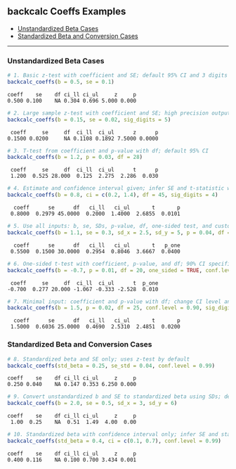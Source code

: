 ## backcalc Coeffs Examples

- [Unstandardized Beta Cases](#unstandardized-beta-cases)
- [Standardized Beta and Conversion Cases](#standardized-beta-and-conversion-cases)

------------------------------------------------------------------------

### Unstandardized Beta Cases

``` r
# 1. Basic z-test with coefficient and SE; default 95% CI and 3 digits
backcalc_coeffs(b = 0.5, se = 0.1)
```

    coeff    se    df ci_ll ci_ul     z     p 
    0.500 0.100    NA 0.304 0.696 5.000 0.000 

``` r
# 2. Large sample z-test with coefficient and SE; high precision output
backcalc_coeffs(b = 0.15, se = 0.02, sig_digits = 5)
```

     coeff     se     df  ci_ll  ci_ul      z      p 
    0.1500 0.0200     NA 0.1108 0.1892 7.5000 0.0000 

``` r
# 3. T-test from coefficient and p-value with df; default 95% CI
backcalc_coeffs(b = 1.2, p = 0.03, df = 28)
```

     coeff     se     df  ci_ll  ci_ul      t      p 
     1.200  0.525 28.000  0.125  2.275  2.286  0.030 

``` r
# 4. Estimate and confidence interval given; infer SE and t-statistic with df
backcalc_coeffs(b = 0.8, ci = c(0.2, 1.4), df = 45, sig_digits = 4)
```

      coeff      se      df   ci_ll   ci_ul       t       p 
     0.8000  0.2979 45.0000  0.2000  1.4000  2.6855  0.0101 

``` r
# 5. Use all inputs: b, se, SDs, p-value, df, one-sided test, and custom digits
backcalc_coeffs(b = 1.1, se = 0.3, sd_x = 2.5, sd_y = 5, p = 0.04, df = 30, one_sided = TRUE, sig_digits = 4)
```

      coeff      se      df   ci_ll   ci_ul       t   p_one 
     0.5500  0.1500 30.0000  0.2954  0.8046  3.6667  0.0400 

``` r
# 6. One-sided t-test with coefficient, p-value, and df; 90% CI specified
backcalc_coeffs(b = -0.7, p = 0.01, df = 20, one_sided = TRUE, conf.level = 0.90)
```

     coeff     se     df  ci_ll  ci_ul      t  p_one 
    -0.700  0.277 20.000 -1.067 -0.333 -2.528  0.010 

``` r
# 7. Minimal input: coefficient and p-value with df; change CI level and rounding
backcalc_coeffs(b = 1.5, p = 0.02, df = 25, conf.level = 0.90, sig_digits = 4)
```

      coeff      se      df   ci_ll   ci_ul       t       p 
     1.5000  0.6036 25.0000  0.4690  2.5310  2.4851  0.0200 

### Standardized Beta and Conversion Cases

``` r
# 8. Standardized beta and SE only; uses z-test by default
backcalc_coeffs(std_beta = 0.25, se_std = 0.04, conf.level = 0.99)
```

    coeff    se    df ci_ll ci_ul     z     p 
    0.250 0.040    NA 0.147 0.353 6.250 0.000 

``` r
# 9. Convert unstandardized b and SE to standardized beta using SDs; default CI and digits
backcalc_coeffs(b = 2.0, se = 0.5, sd_x = 3, sd_y = 6)
```

    coeff    se    df ci_ll ci_ul     z     p 
     1.00  0.25    NA  0.51  1.49  4.00  0.00 

``` r
# 10. Standardized beta with confidence interval only; infer SE and stats, use 99% CI
backcalc_coeffs(std_beta = 0.4, ci = c(0.1, 0.7), conf.level = 0.99)
```

    coeff    se    df ci_ll ci_ul     z     p 
    0.400 0.116    NA 0.100 0.700 3.434 0.001 
